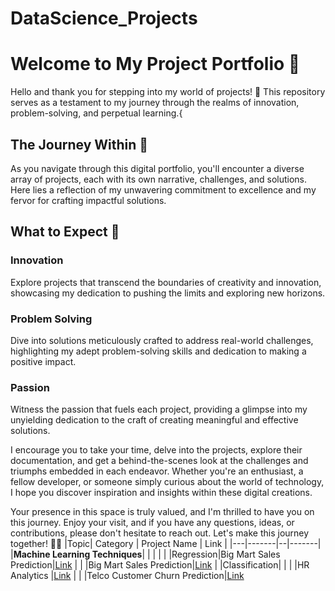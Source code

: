 # DataScience_Projects

# Welcome to My Project Portfolio 🚀

Hello and thank you for stepping into my world of projects! 🌟 This repository serves as a testament to my journey through the realms of innovation, problem-solving, and perpetual learning.{

## The Journey Within 🌌

As you navigate through this digital portfolio, you'll encounter a diverse array of projects, each with its own narrative, challenges, and solutions. Here lies a reflection of my unwavering commitment to excellence and my fervor for crafting impactful solutions.

## What to Expect 🚀

### Innovation
Explore projects that transcend the boundaries of creativity and innovation, showcasing my dedication to pushing the limits and exploring new horizons.

### Problem Solving
Dive into solutions meticulously crafted to address real-world challenges, highlighting my adept problem-solving skills and dedication to making a positive impact.

### Passion
Witness the passion that fuels each project, providing a glimpse into my unyielding dedication to the craft of creating meaningful and effective solutions.

I encourage you to take your time, delve into the projects, explore their documentation, and get a behind-the-scenes look at the challenges and triumphs embedded in each endeavor. Whether you're an enthusiast, a fellow developer, or someone simply curious about the world of technology, I hope you discover inspiration and insights within these digital creations.

Your presence in this space is truly valued, and I'm thrilled to have you on this journey. Enjoy your visit, and if you have any questions, ideas, or contributions, please don't hesitate to reach out. Let's make this journey together! 🚀✨
|Topic| Category | Project Name | Link |
|---|-------|--|-------|
|**Machine Learning Techniques**| | | |
| |Regression|Big Mart Sales Prediction|[Link](https://github.com/viswasai11/BIG_MART_SALES)
| | |Big Mart Sales Prediction|[Link](https://github.com/viswasai11/BIG_MART_SALES)
| |Classification|
| | |HR Analytics |[Link](https://github.com/viswasai11/Hr_Analystics)
| | |Telco Customer Churn Prediction|[Link](https://github.com/viswasai11/Customer_Churn)
